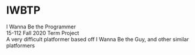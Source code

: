 # IWBTP
I Wanna Be the Programmer <name subject to change>  
15-112 Fall 2020 Term Project  
A very difficult platformer based off I Wanna Be the Guy, and other similar platformers  
